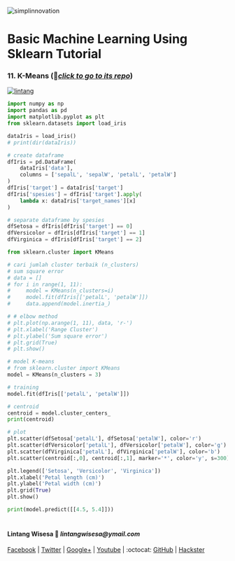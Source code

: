 ![simplinnovation](https://4.bp.blogspot.com/-f7YxPyqHAzY/WJ6VnkvE0SI/AAAAAAAADTQ/0tDQPTrVrtMAFT-q-1-3ktUQT5Il9FGdQCLcB/s350/simpLINnovation1a.png)

# Basic Machine Learning Using Sklearn Tutorial

### __11. K-Means__ (📂[_click to go to its repo_](https://github.com/LintangWisesa/Sklearn_Tutorial_Youtube/tree/master/11%20K-Means))

[![lintang](https://img.youtube.com/vi/xpEib9mhI1o/0.jpg)](https://www.youtube.com/watch?v=xpEib9mhI1o)

```python
import numpy as np
import pandas as pd
import matplotlib.pyplot as plt
from sklearn.datasets import load_iris

dataIris = load_iris()
# print(dir(dataIris))

# create dataframe
dfIris = pd.DataFrame(
    dataIris['data'],
    columns = ['sepalL', 'sepalW', 'petalL', 'petalW']
)
dfIris['target'] = dataIris['target']
dfIris['spesies'] = dfIris['target'].apply(
    lambda x: dataIris['target_names'][x]
)

# separate dataframe by spesies
dfSetosa = dfIris[dfIris['target'] == 0]
dfVersicolor = dfIris[dfIris['target'] == 1]
dfVirginica = dfIris[dfIris['target'] == 2]

from sklearn.cluster import KMeans

# cari jumlah cluster terbaik (n_clusters)
# sum square error
# data = []
# for i in range(1, 11):
#     model = KMeans(n_clusters=i)
#     model.fit(dfIris[['petalL', 'petalW']])
#     data.append(model.inertia_)

# # elbow method
# plt.plot(np.arange(1, 11), data, 'r-')
# plt.xlabel('Range Cluster')
# plt.ylabel('Sum square error')
# plt.grid(True)
# plt.show()

# model K-means
# from sklearn.cluster import KMeans
model = KMeans(n_clusters = 3)

# training
model.fit(dfIris[['petalL', 'petalW']])

# centroid
centroid = model.cluster_centers_
print(centroid)

# plot
plt.scatter(dfSetosa['petalL'], dfSetosa['petalW'], color='r')
plt.scatter(dfVersicolor['petalL'], dfVersicolor['petalW'], color='g')
plt.scatter(dfVirginica['petalL'], dfVirginica['petalW'], color='b')
plt.scatter(centroid[:,0], centroid[:,1], marker='*', color='y', s=300)

plt.legend(['Setosa', 'Versicolor', 'Virginica'])
plt.xlabel('Petal length (cm)')
plt.ylabel('Petal width (cm)')
plt.grid(True)
plt.show()

print(model.predict([[4.5, 5.4]]))
```

#

#### Lintang Wisesa :love_letter: _lintangwisesa@ymail.com_

[Facebook](https://www.facebook.com/lintangbagus) | 
[Twitter](https://twitter.com/Lintang_Wisesa) |
[Google+](https://plus.google.com/u/0/+LintangWisesa1) |
[Youtube](https://www.youtube.com/user/lintangbagus) | 
:octocat: [GitHub](https://github.com/LintangWisesa) |
[Hackster](https://www.hackster.io/lintangwisesa)